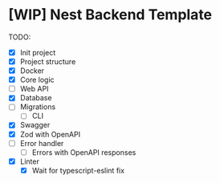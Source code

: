 # [WIP] Nest Backend Template

TODO:
- [x] Init project
- [x] Project structure
- [x] Docker
- [x] Core logic
- [ ] Web API
- [x] Database
- [ ] Migrations
  - [ ] CLI
- [x] Swagger
- [x] Zod with OpenAPI
- [ ] Error handler
  - [ ] Errors with OpenAPI responses
- [x] Linter
  - [x] Wait for typescript-eslint fix
